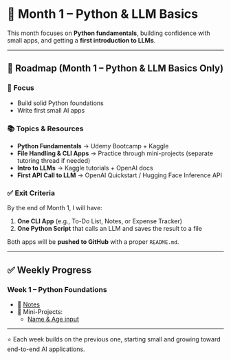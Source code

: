 # 📘 Month 1 – Python & LLM Basics  

This month focuses on **Python fundamentals**, building confidence with small apps, and getting a **first introduction to LLMs**.  

---

## 📅 Roadmap (Month 1 – Python & LLM Basics Only)  

### 🎯 Focus
- Build solid Python foundations  
- Write first small AI apps  

### 📚 Topics & Resources
- **Python Fundamentals** → Udemy Bootcamp + Kaggle  
- **File Handling & CLI Apps** → Practice through mini-projects (separate tutoring thread if needed)  
- **Intro to LLMs** → Kaggle tutorials + OpenAI docs  
- **First API Call to LLM** → OpenAI Quickstart / Hugging Face Inference API  

### ✅ Exit Criteria
By the end of Month 1, I will have:  
1. **One CLI App** (e.g., To-Do List, Notes, or Expense Tracker)  
2. **One Python Script** that calls an LLM and saves the result to a file  

Both apps will be **pushed to GitHub** with a proper `README.md`.  

---

## ✅ Weekly Progress  

### Week 1 – Python Foundations  
- 📝 [Notes](week-01/notes.md)  
- 📂 Mini-Projects:  
  - [Name & Age input](week-01/mini-projects/01_name_age/README.md)  

---

⭐ Each week builds on the previous one, starting small and growing toward end-to-end AI applications.
